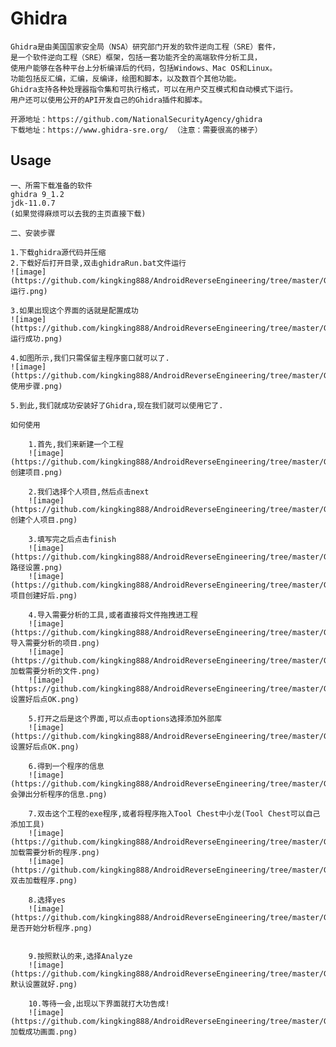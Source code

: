 # Ghidra

    Ghidra是由美国国家安全局（NSA）研究部门开发的软件逆向工程（SRE）套件，
    是一个软件逆向工程（SRE）框架，包括一套功能齐全的高端软件分析工具，
    使用户能够在各种平台上分析编译后的代码，包括Windows、Mac OS和Linux。
    功能包括反汇编，汇编，反编译，绘图和脚本，以及数百个其他功能。
    Ghidra支持各种处理器指令集和可执行格式，可以在用户交互模式和自动模式下运行。
    用户还可以使用公开的API开发自己的Ghidra插件和脚本。

    开源地址：https://github.com/NationalSecurityAgency/ghidra
    下载地址：https://www.ghidra-sre.org/ （注意：需要很高的梯子）

## Usage

    一、所需下载准备的软件
    ghidra 9_1.2
    jdk-11.0.7
    (如果觉得麻烦可以去我的主页直接下载)
    
    二、安装步骤
    
    1.下载ghidra源代码并压缩
    2.下载好后打开目录,双击ghidraRun.bat文件运行
    ![image](https://github.com/kingking888/AndroidReverseEngineering/tree/master/Ghidra/src/png/01_ghidra运行.png)
    
    3.如果出现这个界面的话就是配置成功
    ![image](https://github.com/kingking888/AndroidReverseEngineering/tree/master/Ghidra/src/png/02_Ghidra运行成功.png)

    4.如图所示,我们只需保留主程序窗口就可以了.
    ![image](https://github.com/kingking888/AndroidReverseEngineering/tree/master/Ghidra/src/png/03_使用步骤.png)
    
    5.到此,我们就成功安装好了Ghidra,现在我们就可以使用它了.
    
    如何使用
    
        1.首先,我们来新建一个工程
        ![image](https://github.com/kingking888/AndroidReverseEngineering/tree/master/Ghidra/src/png/04_创建项目.png)
        
        2.我们选择个人项目,然后点击next
        ![image](https://github.com/kingking888/AndroidReverseEngineering/tree/master/Ghidra/src/png/05_创建个人项目.png)
        
        3.填写完之后点击finish
        ![image](https://github.com/kingking888/AndroidReverseEngineering/tree/master/Ghidra/src/png/06_路径设置.png)
        ![image](https://github.com/kingking888/AndroidReverseEngineering/tree/master/Ghidra/src/png/07_0项目创建好后.png)
        
        4.导入需要分析的工具,或者直接将文件拖拽进工程
        ![image](https://github.com/kingking888/AndroidReverseEngineering/tree/master/Ghidra/src/png/07_1导入需要分析的项目.png)
        ![image](https://github.com/kingking888/AndroidReverseEngineering/tree/master/Ghidra/src/png/07_2加载需要分析的文件.png)
        ![image](https://github.com/kingking888/AndroidReverseEngineering/tree/master/Ghidra/src/png/07_3设置好后点OK.png)
        
        5.打开之后是这个界面,可以点击options选择添加外部库
        ![image](https://github.com/kingking888/AndroidReverseEngineering/tree/master/Ghidra/src/png/07_3设置好后点OK.png)
        
        6.得到一个程序的信息
        ![image](https://github.com/kingking888/AndroidReverseEngineering/tree/master/Ghidra/src/png/07_4会弹出分析程序的信息.png)
        
        7.双击这个工程的exe程序,或者将程序拖入Tool Chest中小龙(Tool Chest可以自己添加工具)
        ![image](https://github.com/kingking888/AndroidReverseEngineering/tree/master/Ghidra/src/png/08_加载需要分析的程序.png)
        ![image](https://github.com/kingking888/AndroidReverseEngineering/tree/master/Ghidra/src/png/09_双击加载程序.png)
        
        8.选择yes
        ![image](https://github.com/kingking888/AndroidReverseEngineering/tree/master/Ghidra/src/png/07_5是否开始分析程序.png)
        
        
        9.按照默认的来,选择Analyze
        ![image](https://github.com/kingking888/AndroidReverseEngineering/tree/master/Ghidra/src/png/07_6默认设置就好.png)
        
        10.等待一会,出现以下界面就打大功告成!
        ![image](https://github.com/kingking888/AndroidReverseEngineering/tree/master/Ghidra/src/png/11_加载成功画面.png)
        
    

